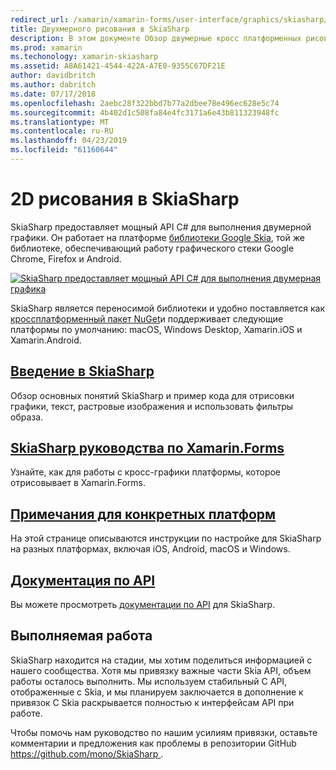 ```yaml
---
redirect_url: /xamarin/xamarin-forms/user-interface/graphics/skiasharp/
title: Двухмерного рисования в SkiaSharp
description: В этом документе Обзор двумерные кросс платформенных рисования в SkiaSharp. Ссылки на различные руководства, описывающие SkiaSharp и его различные интерфейсы API.
ms.prod: xamarin
ms.techonology: xamarin-skiasharp
ms.assetid: A8A61421-4544-422A-A7E0-9355C67DF21E
author: davidbritch
ms.author: dabritch
ms.date: 07/17/2018
ms.openlocfilehash: 2aebc28f322bbd7b77a2dbee78e496ec628e5c74
ms.sourcegitcommit: 4b402d1c508fa84e4fc3171a6e43b811323948fc
ms.translationtype: MT
ms.contentlocale: ru-RU
ms.lasthandoff: 04/23/2019
ms.locfileid: "61160644"
---
```

# <a name="2d-drawing-with-skiasharp"></a>2D рисования в SkiaSharp

SkiaSharp предоставляет мощный API C# для выполнения двумерной графики. Он работает на платформе [библиотеки Google Skia](http://skia.org), той же библиотеке, обеспечивающий работу графического стеки Google Chrome, Firefox и Android.

[![](images/ide-sml.png "SkiaSharp предоставляет мощный API C# для выполнения двумерная графика")](images/ide.png#lightbox)

SkiaSharp является переносимой библиотеки и удобно поставляется как [кроссплатформенный пакет NuGet](https://www.nuget.org/packages/SkiaSharp)и поддерживает следующие платформы по умолчанию: macOS, Windows Desktop, Xamarin.iOS и Xamarin.Android.

## <a name="introduction-to-skiasharpgraphics-gamesskiasharpintroductionmd"></a>[Введение в SkiaSharp](~/graphics-games/skiasharp/introduction.md)

Обзор основных понятий SkiaSharp и пример кода для отрисовки графики, текст, растровые изображения и использовать фильтры образа.

## <a name="skiasharp-tutorials-for-xamarinformsxamarin-formsuser-interfacegraphicsskiasharpindexmd"></a>[SkiaSharp руководства по Xamarin.Forms](~/xamarin-forms/user-interface/graphics/skiasharp/index.md)

Узнайте, как для работы с кросс-графики платформы, которое отрисовывает в Xamarin.Forms.

## <a name="platform-specific-notesgraphics-gamesskiasharpplatformmd"></a>[Примечания для конкретных платформ](~/graphics-games/skiasharp/platform.md)

На этой странице описываются инструкции по настройке для SkiaSharp на разных платформах, включая iOS, Android, macOS и Windows.

## <a name="api-documentationhttpsdocsmicrosoftcomdotnetapiskiasharp"></a>[Документация по API](https://docs.microsoft.com/dotnet/api/skiasharp)

Вы можете просмотреть [документации по API](https://docs.microsoft.com/dotnet/api/skiasharp) для SkiaSharp.

## <a name="work-in-progress"></a>Выполняемая работа

SkiaSharp находится на стадии, мы хотим поделиться информацией с нашего сообщества. Хотя мы привязку важные части Skia API, объем работы осталось выполнить. Мы используем стабильный C API, отображенные с Skia, и мы планируем заключается в дополнение к привязок C Skia раскрывается полностью к интерфейсам API при работе.

Чтобы помочь нам руководство по нашим усилиям привязки, оставьте комментарии и предложения как проблемы в репозитории GitHub [ https://github.com/mono/SkiaSharp ](https://github.com/mono/SkiaSharp).
